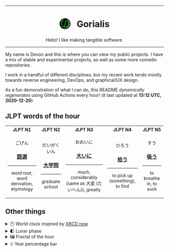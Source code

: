 ***

<h1 align="center">
<sub>
    <img src="readme/resources/avatar.png" height="36">
</sub>
&nbsp;
Gorialis
</h1>
<p align="center">
Hello! I like making tangible software.
</p>

***

My name is Devon and this is where you can view my public projects. I have a mix of stable and experimental projects, as well as some more comedic repositories.

I work in a handful of different disciplines, but my recent work tends mostly towards reverse engineering, DevOps, and graphical/UX design.

As a fun demonstration of what I can do, this README *dynamically regenerates* using GitHub Actions every hour! (it last updated at **13:12 UTC, 2020-12-20**)

<h2>JLPT words of the hour</h2>
<table>
    <tr>
        <th>JLPT N1</th>
        <th>JLPT N2</th>
        <th>JLPT N3</th>
        <th>JLPT N4</th>
        <th>JLPT N5</th>
    </tr>
    <tr>
        <td>
            <p align="center">ごげん</p>
            <h3 align="center"><b><a href="https://jisho.org/search/%E8%AA%9E%E6%BA%90">語源</a></b></h3>
            <hr>
            <p align="center">word root,<wbr> word derivation,<wbr> etymology</p>
        </td>
        <td>
            <p align="center">だいがくいん</p>
            <h3 align="center"><b><a href="https://jisho.org/search/%E5%A4%A7%E5%AD%A6%E9%99%A2">大学院</a></b></h3>
            <hr>
            <p align="center">graduate school</p>
        </td>
        <td>
            <p align="center">おおいに</p>
            <h3 align="center"><b><a href="https://jisho.org/search/%E5%A4%A7%E3%81%84%E3%81%AB">大いに</a></b></h3>
            <hr>
            <p align="center">much,<wbr> considerably (same as 大変 (たいへん)),<wbr> greatly</p>
        </td>
        <td>
            <p align="center">ひろう</p>
            <h3 align="center"><b><a href="https://jisho.org/search/%E6%8B%BE%E3%81%86">拾う</a></b></h3>
            <hr>
            <p align="center">to pick up (something),<wbr> to find</p>
        </td>
        <td>
            <p align="center">すう</p>
            <h3 align="center"><b><a href="https://jisho.org/search/%E5%90%B8%E3%81%86">吸う</a></b></h3>
            <hr>
            <p align="center">to breathe in,<wbr> to suck</p>
        </td>
    </tr>
</table>

<h2>Other things</h2>
<details>
<summary>🕐  World clock inspired by <a href="https://xkcd.com/now">XKCD now</a></summary>

> <img src="generated/now.png" width="512">

</details>
<details>
<summary>🌓 Lunar phase</summary>

The moon is approximately 21.93% through its phase (First Quarter).

</details>
<details>
<summary>&#x1f5bc; Fractal of the hour</summary>

> <img src="generated/fractal.png" width="512">

</details>
<details>
<summary>&#x23f2; Year percentage bar</summary>
<pre><code>2020 [███████████████████▁] 96.87%</code></pre>
</details>
